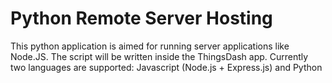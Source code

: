 # Python Remote Server Hosting

This python application is aimed for running server applications like Node.JS. The script will be written inside the ThingsDash app. Currently two languages are supported: Javascript (Node.js + Express.js) and Python 




